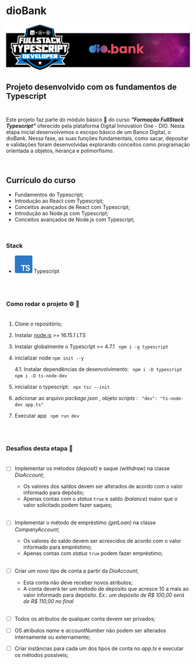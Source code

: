 # dioBank

![](./assets/main-banner.png)

## Projeto desenvolvido com os fundamentos de Typescript <br><br>

Este projeto faz parte do módulo básico :seedling: do curso ***"Formação FullStack Typescript"*** oferecido pela plataforma Digital Innovation One - DIO. Nesta etapa inicial desenvolvemos o escopo básico de um Banco Digital, o dioBank. Nessa fase, as suas funções fundamentais, como sacar, depositar e validações foram desenvolvidas explorando conceitos como programação orientada a objetos, herança e polimorfismo. 

<br>

## Currículo do curso
- Fundamentos do Typescript;
- Introdução ao React com Typescript;
- Conceitos avançados de React com Typescript;
- Introdução ao Node.js com Typescript;
- Conceitos avançados de Node.js com Typescript;

<br>

### Stack

 - ![](./assets/logo_typescript.svg) Typescript

<br><br>

 ### Como rodar o projeto :gear: :test_tube: <br><br>

1. Clone o repositório;
1. Instalar [node.js](https://nodejs.org/en/download/) >= 16.15.1 LTS
2. Instalar globalmente o Typescript  >= 4.7.1 ``` npm i -g typescript```
4. inicializar node ```npm init --y```
    
    4.1. Instalar dependências de desenvolvimento: ``` npm i -D typescript```
     ``` npm i -D ts-node-dev```
5. inicializar o typescript: ``` npx tsc --init```
6. adicionar ao arquivo *package.json* , objeto *scripts* : ``` "dev": "ts-node-dev app.ts"```
6. Executar app ``` npm run dev```



<br><br>

### Desafios desta etapa :dart: <br><br>

- [ ] Implementar os métodos *(deposit)* e saque *(withdraw)* na classe *DioAccount*;
    - Os valores dos saldos devem ser alterados de acordo com o valor informado para depósito;
    - Apenas contas com o *status* ```true``` e saldo *(balance)* maior que o valor solicitado podem fazer saques; <br><br>
    
- [ ] Implementar o método de empréstimo *(getLoan)* na classe *CompanyAccount*;
    - Os valores do saldo devem ser acrescidos de acordo com o valor informado para empréstimo;
    - Apenas contas com *status* ```true``` podem fazer empréstimo; <br><br>

- [ ] Criar um novo tipo de conta a partir da *DioAccount*;
    - Esta conta não deve receber novos atributos;
    - A conta deverá ter um método de depósito que acresce 10 a mais ao valor informado para depósito.  *Ex.: um depósito de R$ 100,00 será de R$ 110,00 no final* <br><br>

- [ ] Todos os atributos de qualquer conta devem ser privados;
- [ ] OS atributos *name* e *accountNumber* não podem ser alterados internamente ou externamente;
- [ ] Criar instâncias para cada um dos tipos de conta no *app.ts* e executar os métodos possíveis;